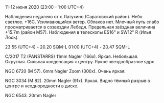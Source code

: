 11-12 июня 2020 (23:00 - 1:00 UTC+4)

Наблюдения недалеко от с.Латухино (Саратовский район). Небо светлое. +16С. Усиливающийся ветер. Облаков нет. Млечный путь слабо просматривается в созвездии Лебедя. Предельная звёздная величина +15.7m (район M57). Наблюдения в телескопы ES16" и SW12" R (Илья Лось).

23:55 (UTC+4) - 20.20 SQM-L
01:00 (UTC+4) - 20.47 SQM-L

C/2017 T2 (PANSTARRS) 11mm Nagler (166x). Яркая. Небольшая. Округлая. Сильная конденсация к центру. Яркое звездообразное ядро.

NGC 6720 (M 57). 6mm Nagler Zoom (300x). Очень яркая.

NGC 3034 (M 82). 20mm Nagler (91x). Яркая. Видно тёмный разрыв в центре и неоднородности в диске.

NGC 6543. 20mm Nagler 